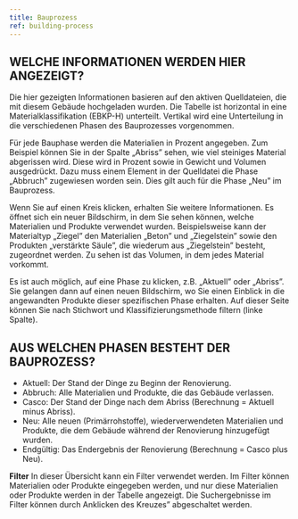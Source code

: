 ```yaml
---
title: Bauprozess
ref: building-process
---
```


## WELCHE INFORMATIONEN WERDEN HIER ANGEZEIGT?
Die hier gezeigten Informationen basieren auf den aktiven Quelldateien, die mit diesem Gebäude hochgeladen wurden. Die Tabelle ist horizontal in eine Materialklassifikation (EBKP-H) unterteilt. Vertikal wird eine Unterteilung in die verschiedenen Phasen des Bauprozesses vorgenommen.

Für jede Bauphase werden die Materialien in Prozent angegeben. Zum Beispiel können Sie in der Spalte „Abriss” sehen, wie viel steiniges Material abgerissen wird. Diese wird in Prozent sowie in Gewicht und Volumen ausgedrückt. Dazu muss einem Element in der Quelldatei die Phase „Abbruch” zugewiesen worden sein. Dies gilt auch für die Phase „Neu” im Bauprozess.

Wenn Sie auf einen Kreis klicken, erhalten Sie weitere Informationen. Es öffnet sich ein neuer Bildschirm, in dem Sie sehen können, welche Materialien und Produkte verwendet wurden. Beispielsweise kann der Materialtyp „Ziegel” den Materialien „Beton” und „Ziegelstein” sowie den Produkten „verstärkte Säule”, die wiederum aus „Ziegelstein” besteht, zugeordnet werden. Zu sehen ist das Volumen, in dem jedes Material vorkommt.

Es ist auch möglich, auf eine Phase zu klicken, z.B. „Aktuell” oder „Abriss”. Sie gelangen dann auf einen neuen Bildschirm, wo Sie einen Einblick in die angewandten Produkte dieser spezifischen Phase erhalten. Auf dieser Seite können Sie nach Stichwort und Klassifizierungsmethode filtern (linke Spalte).

## AUS WELCHEN PHASEN BESTEHT DER BAUPROZESS?
- Aktuell: Der Stand der Dinge zu Beginn der Renovierung.
- Abbruch: Alle Materialien und Produkte, die das Gebäude verlassen.
- Casco: Der Stand der Dinge nach dem Abriss (Berechnung = Aktuell minus Abriss).
- Neu: Alle neuen (Primärrohstoffe), wiederverwendeten Materialien und Produkte, die dem Gebäude während der Renovierung hinzugefügt wurden.
- Endgültig: Das Endergebnis der Renovierung (Berechnung = Casco plus Neu).

**Filter** 
In dieser Übersicht kann ein Filter verwendet werden. Im Filter können Materialien oder Produkte eingegeben werden, und nur diese Materialien oder Produkte werden in der Tabelle angezeigt. Die Suchergebnisse im Filter können durch Anklicken des Kreuzes” abgeschaltet werden.
